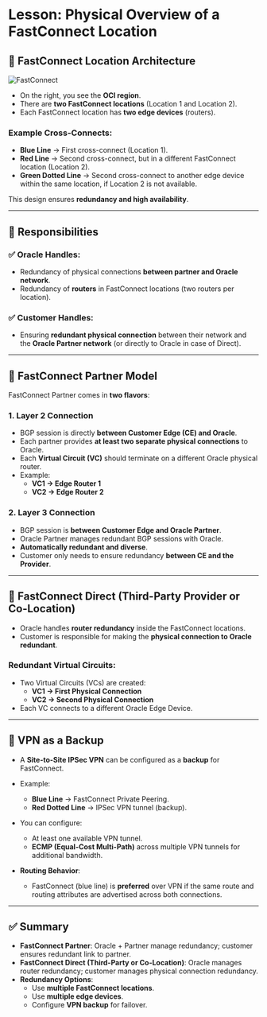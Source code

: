 # Lesson: Physical Overview of a FastConnect Location

## 🔹 FastConnect Location Architecture

![FastConnect](../../images/FastConnect.png)

- On the right, you see the **OCI region**.  
- There are **two FastConnect locations** (Location 1 and Location 2).  
- Each FastConnect location has **two edge devices** (routers).  

### Example Cross-Connects:
- **Blue Line** → First cross-connect (Location 1).  
- **Red Line** → Second cross-connect, but in a different FastConnect location (Location 2).  
- **Green Dotted Line** → Second cross-connect to another edge device within the same location, if Location 2 is not available.  

This design ensures **redundancy and high availability**.

---

## 🔹 Responsibilities

### ✅ Oracle Handles:
- Redundancy of physical connections **between partner and Oracle network**.  
- Redundancy of **routers** in FastConnect locations (two routers per location).  

### ✅ Customer Handles:
- Ensuring **redundant physical connection** between their network and the **Oracle Partner network** (or directly to Oracle in case of Direct).  

---

## 🔹 FastConnect Partner Model

FastConnect Partner comes in **two flavors**:

### 1. **Layer 2 Connection**
- BGP session is directly **between Customer Edge (CE) and Oracle**.  
- Each partner provides **at least two separate physical connections** to Oracle.  
- Each **Virtual Circuit (VC)** should terminate on a different Oracle physical router.  
- Example:
  - **VC1 → Edge Router 1**  
  - **VC2 → Edge Router 2**  

### 2. **Layer 3 Connection**
- BGP session is **between Customer Edge and Oracle Partner**.  
- Oracle Partner manages redundant BGP sessions with Oracle.  
- **Automatically redundant and diverse**.  
- Customer only needs to ensure redundancy **between CE and the Provider**.  

---

## 🔹 FastConnect Direct (Third-Party Provider or Co-Location)

- Oracle handles **router redundancy** inside the FastConnect locations.  
- Customer is responsible for making the **physical connection to Oracle redundant**.  

### Redundant Virtual Circuits:
- Two Virtual Circuits (VCs) are created:  
  - **VC1 → First Physical Connection**  
  - **VC2 → Second Physical Connection**  
- Each VC connects to a different Oracle Edge Device.  

---

## 🔹 VPN as a Backup

- A **Site-to-Site IPSec VPN** can be configured as a **backup** for FastConnect.  
- Example:
  - **Blue Line** → FastConnect Private Peering.  
  - **Red Dotted Line** → IPSec VPN tunnel (backup).  

- You can configure:
  - At least one available VPN tunnel.  
  - **ECMP (Equal-Cost Multi-Path)** across multiple VPN tunnels for additional bandwidth.  

- **Routing Behavior**:
  - FastConnect (blue line) is **preferred** over VPN if the same route and routing attributes are advertised across both connections.  

---

## ✅ Summary

- **FastConnect Partner**: Oracle + Partner manage redundancy; customer ensures redundant link to partner.  
- **FastConnect Direct (Third-Party or Co-Location)**: Oracle manages router redundancy; customer manages physical connection redundancy.  
- **Redundancy Options**:
  - Use **multiple FastConnect locations**.  
  - Use **multiple edge devices**.  
  - Configure **VPN backup** for failover.  

